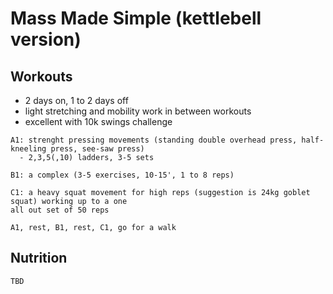 # Mass Made Simple (kettlebell version)

## Workouts

- 2 days on, 1 to 2 days off
- light stretching and mobility work in between workouts
- excellent with 10k swings challenge

```
A1: strenght pressing movements (standing double overhead press, half-kneeling press, see-saw press)
  - 2,3,5(,10) ladders, 3-5 sets

B1: a complex (3-5 exercises, 10-15', 1 to 8 reps)

C1: a heavy squat movement for high reps (suggestion is 24kg goblet squat) working up to a one
all out set of 50 reps

A1, rest, B1, rest, C1, go for a walk
```

## Nutrition
```
TBD
```
